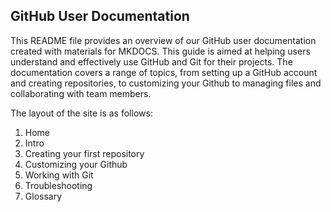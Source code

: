 ## GitHub User Documentation

This README file provides an overview of our GitHub user documentation created with materials for MKDOCS. This guide is aimed at helping users understand and effectively use GitHub and Git for their projects. The documentation covers a range of topics, from setting up a GitHub account and creating repositories, to customizing your Github to managing files and collaborating with team members.

The layout of the site is as follows:

1. Home
2. Intro
3. Creating your first repository
4. Customizing your Github
5. Working with Git
6. Troubleshooting
7. Glossary


